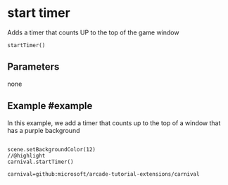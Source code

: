 # start timer

Adds a timer that counts UP to the top of the game window

```sig
startTimer()
```

## Parameters

none

## Example #example

In this example, we add a timer that counts up to the top of a window that has a purple background

```blocks

scene.setBackgroundColor(12)
//@highlight
carnival.startTimer()

```


```package
carnival=github:microsoft/arcade-tutorial-extensions/carnival
```